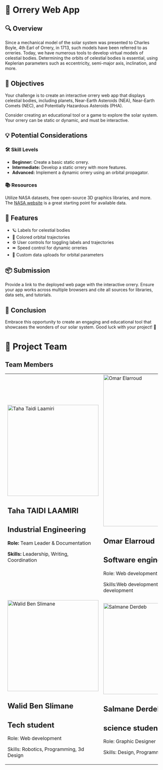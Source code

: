 

<body>
    <h1>🌌 Orrery Web App</h1>
    <h2>🔍 Overview</h2>
    <p>
        Since a mechanical model of the solar system was presented to Charles Boyle, 4th Earl of Orrery, in 1713, 
        such models have been referred to as orreries. Today, we have numerous tools to develop virtual models of 
        celestial bodies. Determining the orbits of celestial bodies is essential, using Keplerian parameters 
        such as eccentricity, semi-major axis, inclination, and more.
    </p>
    <h2>🎯 Objectives</h2>
    <p>
        Your challenge is to create an interactive orrery web app that displays celestial bodies, including 
        planets, Near-Earth Asteroids (NEA), Near-Earth Comets (NEC), and Potentially Hazardous Asteroids (PHA).
    </p>
    <p>
        Consider creating an educational tool or a game to explore the solar system. Your orrery can be static 
        or dynamic, and must be interactive.
    </p>
    <h2>💡 Potential Considerations</h2>
    <h3>🛠 Skill Levels</h3>
    <ul>
        <li><strong>Beginner:</strong> Create a basic static orrery.</li>
        <li><strong>Intermediate:</strong> Develop a static orrery with more features.</li>
        <li><strong>Advanced:</strong> Implement a dynamic orrery using an orbital propagator.</li>
    </ul>
    <h3>📚 Resources</h3>
    <p>
        Utilize NASA datasets, free open-source 3D graphics libraries, and more. 
        The <a href="https://www.nasa.gov">NASA website</a> is a great starting point for available data.
    </p>
    <h2>🌟 Features</h2>
    <ul>
        <li>🪐 Labels for celestial bodies</li>
        <li>🌈 Colored orbital trajectories</li>
        <li>⚙️ User controls for toggling labels and trajectories</li>
        <li>⏩ Speed control for dynamic orreries</li>
        <li>📂 Custom data uploads for orbital parameters</li>
    </ul>
    <h2>📦 Submission</h2>
    <p>
        Provide a link to the deployed web page with the interactive orrery. Ensure your app works across multiple 
        browsers and cite all sources for libraries, data sets, and tutorials.
    </p>
    <h2>🚀 Conclusion</h2>
    <p>
        Embrace this opportunity to create an engaging and educational tool that showcases the wonders of our 
        solar system. Good luck with your project! 🌠
<h1>🚀 Project Team</h1>
  

 ## Team Members


<table>
  <tr>
    <td><img src="https://github.com/user-attachments/assets/12a3426f-ae99-45b6-90b2-05169ba14a44" alt="Taha Taidi Laamiri"  width="300">
        <h2>Taha TAIDI LAAMIRI </h2>
    <h2>Industrial Engineering</h2>
    <p><strong>Role:</strong> Team Leader & Documentation</p>
    <p><strong>Skills:</strong> Leadership, Writing, Coordination</p>
    </td>
    <td><img height="500px" src="https://github.com/user-attachments/assets/82ca7ac8-12ed-4920-ba9d-827bfd7d2949" alt="Omar Elarroud" width="300">
        <h2>Omar Elarroud</h2>
        <h2>Software engineer</h2>
       <p> Role: Web development</p>
       <p>Skills:Web development, App development</p>
    </td>
    <td><img src="https://github.com/user-attachments/assets/6fe04c47-3c90-492c-bd40-a7436ff193d1"  width="300">
        <h2>Soufaine GHAZOUANE</h2>
        <h2>3D Artist</h2>
        <p>Role: 3D Designer</p>
        <p>Skills: 3D Modeling, 3D Animation, VFX</p>
    </td>
  </tr>
     <tr>
<td><img src="https://github.com/user-attachments/assets/c4e0f643-df81-4683-a413-2296e6527f47" alt="Walid Ben Slimane"  width="300">
        <h2>Walid Ben Slimane </h2>
    <h2>Tech student</h2>
    <p>Role: Web development</p>
    <p>Skills: Robotics, Programming, 3d Design</p>
    </td>
    <td><img src="https://github.com/user-attachments/assets/70c6ed95-7fce-4ee0-840e-6f5b5265e15e" alt="Salmane Derdeb" width="300">
        <h2>Salmane Derdeb</h2>
        <h2>science student</h2>
        <p>Role: Graphic Designer</p>
       <p> Skills: Design, Programming, Robotics</p>
    </td>
    <td><img src="https://github.com/user-attachments/assets/5c9d1a28-243c-4c6f-8052-82998c2a2ced" alt="Mourtada TAIDI LAAMIRI" width="300">
        <h2>Mourtada TAIDI LAAMIRI</h2>
        <h2>science student</h2>
        <p>Role: Documentation</p>
        <p>Skills: Robotics, Programming, 3D Designe</p>
    </td>
  </tr>
  </table>



</body>
</html>

